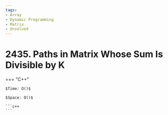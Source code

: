 ```yaml
---
tags:
- Array
- Dynamic Programming
- Matrix
- Unsolved
---
```



# 2435. Paths in Matrix Whose Sum Is Divisible by K

=== "C++"

    $Time: O()$

    $Space: O()$

    ```c++
    ```